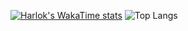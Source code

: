 [![Harlok's WakaTime stats](https://github-readme-stats.vercel.app/api/wakatime?username=alm3ndr1t&langs_count=20&theme=dark#gh-dark-mode-only)](https://github.com/anuraghazra/github-readme-stats)
![Top Langs](https://github-readme-stats.vercel.app/api/top-langs/?username=alm3ndr1t&layout=compact)
<!--
👋 Hello, I'm Almendrit.

🚀 I'm deeply passionate about software development.

🌱 Actively honing my skills in Rust, C#, MySQL, JavaScript, TypeScript, React, HTML/CSS, and Git.

📫 Reach out to me at almendrit.sadriu@outlook.com. Let's connect!
-->
